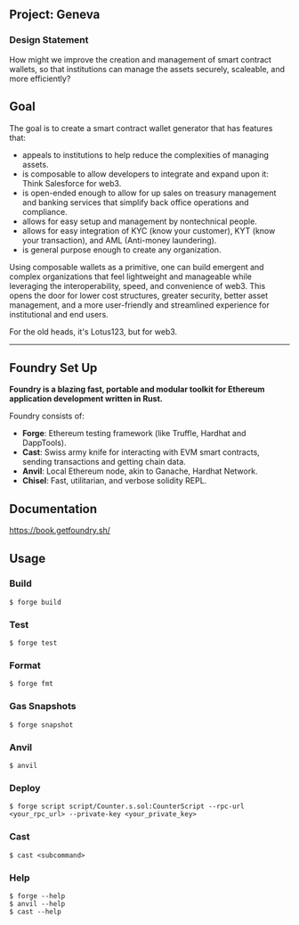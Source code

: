 ## Project: Geneva

### Design Statement

How might we improve the creation and management of smart contract wallets, so that institutions can manage the assets securely, scaleable, and more efficiently?

## Goal

The goal is to create a smart contract wallet generator that has features that:

- appeals to institutions to help reduce the complexities of managing assets.
- is composable to allow developers to integrate and expand upon it: Think Salesforce for web3.
- is open-ended enough to allow for up sales on treasury management and banking services that simplify back office operations and compliance.
- allows for easy setup and management by nontechnical people.
- allows for easy integration of KYC (know your customer), KYT (know your transaction), and AML (Anti-money laundering).
- is general purpose enough to create any organization.

Using composable wallets as a primitive, one can build emergent and complex organizations that feel lightweight and manageable while leveraging the interoperability, speed, and convenience of web3. This opens the door for lower cost structures, greater security, better asset management, and a more user-friendly and streamlined experience for institutional and end users.

For the old heads, it's Lotus123, but for web3.

---

## Foundry Set Up

**Foundry is a blazing fast, portable and modular toolkit for Ethereum application development written in Rust.**

Foundry consists of:

- **Forge**: Ethereum testing framework (like Truffle, Hardhat and DappTools).
- **Cast**: Swiss army knife for interacting with EVM smart contracts, sending transactions and getting chain data.
- **Anvil**: Local Ethereum node, akin to Ganache, Hardhat Network.
- **Chisel**: Fast, utilitarian, and verbose solidity REPL.

## Documentation

https://book.getfoundry.sh/

## Usage

### Build

```shell
$ forge build
```

### Test

```shell
$ forge test
```

### Format

```shell
$ forge fmt
```

### Gas Snapshots

```shell
$ forge snapshot
```

### Anvil

```shell
$ anvil
```

### Deploy

```shell
$ forge script script/Counter.s.sol:CounterScript --rpc-url <your_rpc_url> --private-key <your_private_key>
```

### Cast

```shell
$ cast <subcommand>
```

### Help

```shell
$ forge --help
$ anvil --help
$ cast --help
```

